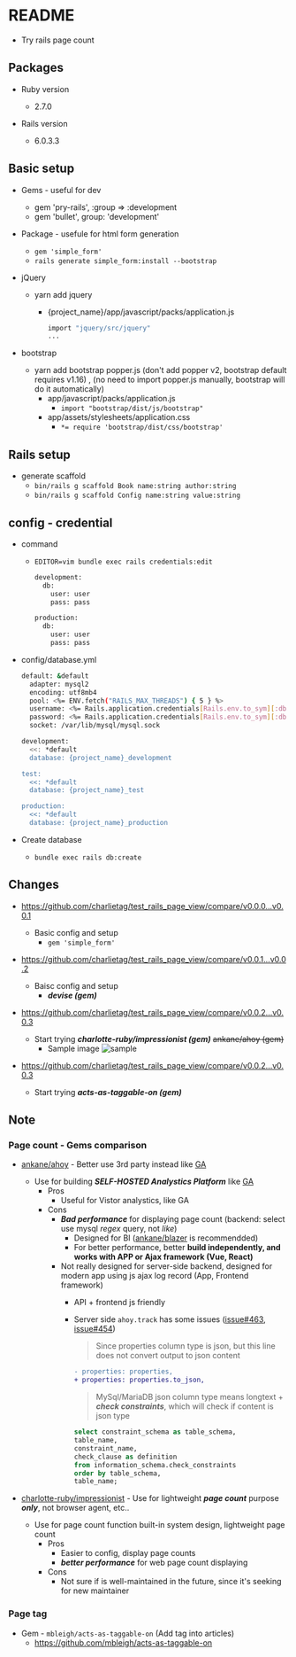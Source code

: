 # README
* Try rails page count

## Packages

* Ruby version
  * 2.7.0

* Rails version
  * 6.0.3.3

## Basic setup
* Gems - useful for dev
  * gem 'pry-rails', :group => :development
  * gem 'bullet', group: 'development'

* Package - usefule for html form generation
  * `gem 'simple_form'`
  * `rails generate simple_form:install --bootstrap`

* jQuery
  * yarn add jquery
    * {project_name}/app/javascript/packs/application.js

      ```bash
      import "jquery/src/jquery"
      ...
      ```

* bootstrap
  * yarn add bootstrap popper.js (don't add popper v2, bootstrap default requires v1.16) , (no need to import popper.js manually, bootstrap will do it automatically)
    * app/javascript/packs/application.js
      * `import "bootstrap/dist/js/bootstrap"`
    * app/assets/stylesheets/application.css
      * `*= require 'bootstrap/dist/css/bootstrap'`

## Rails setup

* generate scaffold
  * `bin/rails g scaffold Book name:string author:string`
  * `bin/rails g scaffold Config name:string value:string`


## config - credential

* command
  * `EDITOR=vim bundle exec rails credentials:edit`

    ```bash
    development:
      db:
        user: user
        pass: pass

    production:
      db:
        user: user
        pass: pass
    ```

* config/database.yml

  ```bash
  default: &default
    adapter: mysql2
    encoding: utf8mb4
    pool: <%= ENV.fetch("RAILS_MAX_THREADS") { 5 } %>
    username: <%= Rails.application.credentials[Rails.env.to_sym][:db][:user] %>
    password: <%= Rails.application.credentials[Rails.env.to_sym][:db][:pass] %>
    socket: /var/lib/mysql/mysql.sock

  development:
    <<: *default
    database: {project_name}_development

  test:
    <<: *default
    database: {project_name}_test

  production:
    <<: *default
    database: {project_name}_production
  ```

* Create database
  * `bundle exec rails db:create`

## Changes
* https://github.com/charlietag/test_rails_page_view/compare/v0.0.0...v0.0.1
  * Basic config and setup
    * `gem 'simple_form'`

* https://github.com/charlietag/test_rails_page_view/compare/v0.0.1...v0.0.2
  * Baisc config and setup
    * ***devise (gem)***

* https://github.com/charlietag/test_rails_page_view/compare/v0.0.2...v0.0.3
  * Start trying ***charlotte-ruby/impressionist (gem)*** ~~ankane/ahoy (gem)~~
    * Sample image
      ![sample](/screenshots/sample.png)

* https://github.com/charlietag/test_rails_page_view/compare/v0.0.2...v0.0.3
  * Start trying ***acts-as-taggable-on (gem)***


## Note
### Page count - Gems comparison

* [ankane/ahoy](https://github.com/ankane/ahoy) - Better use 3rd party instead like [GA](https://www.google.com/analytics)
  * Use for building ***SELF-HOSTED Analystics Platform*** like [GA](https://www.google.com/analytics)
    * Pros
      * Useful for Vistor analystics, like GA
    * Cons
      * ***Bad performance*** for displaying page count (backend: select use mysql *regex* query, not *like*)
        * Designed for BI ([ankane/blazer](https://github.com/ankane/blazer) is recommendded)
        * For better performance, better **build independently, and works with APP or Ajax framework (Vue, React)**
      * Not really designed for server-side backend, designed for modern app using js ajax log record (App, Frontend framework)
        * API + frontend js friendly
        * Server side `ahoy.track` has some issues ([issue#463](https://github.com/ankane/ahoy/issues/463), [issue#454](https://github.com/ankane/ahoy/issues/454))
          > Since properties column type is json, but this line does not convert output to json content

          ```diff
          - properties: properties,
          + properties: properties.to_json,
          ```

          > MySql/MariaDB json column type means longtext + ***check constraints***, which will check if content is json type

          ```sql
          select constraint_schema as table_schema,
          table_name,
          constraint_name,
          check_clause as definition
          from information_schema.check_constraints
          order by table_schema,
          table_name;
          ```

* [charlotte-ruby/impressionist](https://github.com/charlotte-ruby/impressionist) - Use for lightweight ***page count*** purpose ***only***, not browser agent, etc..
  * Use for page count function built-in system design, lightweight page count
    * Pros
      * Easier to config, display page counts
      * ***better performance*** for web page count displaying
    * Cons
      * Not sure if is well-maintained in the future, since it's seeking for new maintainer

### Page tag
* Gem - `mbleigh/acts-as-taggable-on` (Add tag into articles)
  * https://github.com/mbleigh/acts-as-taggable-on
